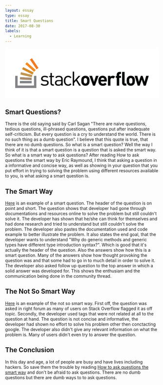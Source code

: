 ```yaml
---
layout: essay
type: essay
title: Smart Questions
date: 2017-08-30
labels:
  - Learning
---
```


<img class="ui medium left floated image" src="../images/stack-overflow.png">

## Smart Questions?

  There is the old saying said by Carl Sagan "There are naive questions, tedious questions, ill-phrased questions, questions put after inadequate self-criticism. But every question is a cry to understand the world. There is no such thing as a dumb question". I believe that this quote is true, that there are no dumb questions. So what is a smart question? Well the way I think of it is that a smart question is a question that is asked the smart way. So what is a smart way to ask questions? After reading How to ask questions the smart way by Eric Raymound, I think that asking a question in a informative and concise way, as well as showing in your question that you put effort in trying to solving the problem using different resources available to you, is what asking a smart question is. 
 
## The Smart Way
  
   [Here](https://stackoverflow.com/questions/45568008/why-do-generic-methods-and-generic-types-have-different-type-introduction-syntax) is an example of a smart question. The header of the question is on point and short. The question shows that developer had gone through documentations and resources online to solve the problem but still couldn't solve it. The developer has shown that he/she can think for themselves and had done research and tried to understand but still couldn't solve the problem. The developer also pastes the documentation used and code example to better illustrate the problem. It also states the end goal, that the developer wants to understand "Why do generic methods and generic types have different type introduction syntax?". Which is good that it's actually the header of the question. Also the answers show how this is a smart question. Many of the answers show how thought provoking the question was and that some had to go in to much detail in order to solve it. The developer also asked follow up question to the top answer in which a solid answer was developed for. This shows the enthusiam and the communication being done in the community thread. 
   
## The Not So Smart Way 
   [Here](https://stackoverflow.com/questions/46086402/running-a-linux-desktop-application-from-a-webpage) is an example of the not so smart way. First off, the question was asked in right forum as many of users on Stack Overflow flagged it as off topic. Secondly, the developer used tags that were not related at all to the question at hand. The question is not concise and informative, the developer had shown no effort to solve his problem other then conctacting google. The developer also didn't give any relevant information on what the problem is. Many of users didn't even try to answer the question.
   
## The Conclusion
   In this day and age, a lot of people are busy and have lives including hackers. So save them the trouble by reading [How to ask questions the smart way](http://www.catb.org/esr/faqs/smart-questions.html) and don't be afraid to ask questions. There are no dumb questions but there are dumb ways to to ask questions. 
